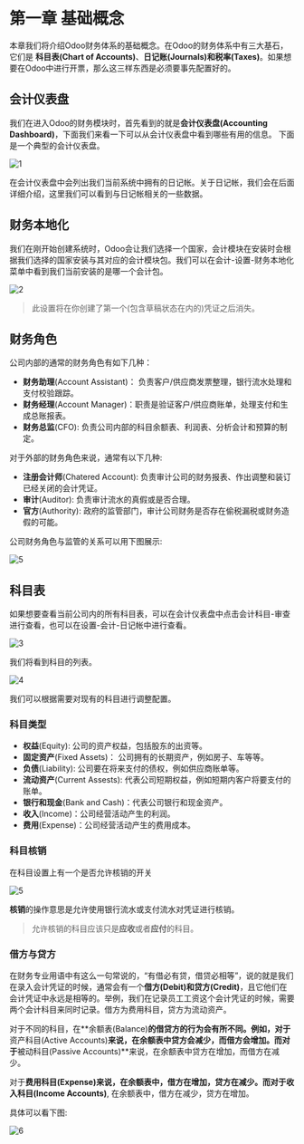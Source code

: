 # 第一章 基础概念

本章我们将介绍Odoo财务体系的基础概念。在Odoo的财务体系中有三大基石，它们是
**科目表(Chart of Accounts)**、**日记账(Journals)**和**税率(Taxes)**。如果想要在Odoo中进行开票，那么这三样东西是必须要事先配置好的。

## 会计仪表盘

我们在进入Odoo的财务模块时，首先看到的就是**会计仪表盘(Accounting Dashboard)**，下面我们来看一下可以从会计仪表盘中看到哪些有用的信息。
下面是一个典型的会计仪表盘。

![1](./images/AC1.png)

在会计仪表盘中会列出我们当前系统中拥有的日记帐。关于日记帐，我们会在后面详细介绍，这里我们可以看到与日记帐相关的一些数据。

## 财务本地化

我们在刚开始创建系统时，Odoo会让我们选择一个国家，会计模块在安装时会根据我们选择的国家安装与其对应的会计模块包。我们可以在会计-设置-财务本地化菜单中看到我们当前安装的是哪一个会计包。

![2](./images/AC2.png)

> 此设置将在你创建了第一个(包含草稿状态在内的)凭证之后消失。


## 财务角色

公司内部的通常的财务角色有如下几种：

* **财务助理**(Account Assistant)： 负责客户/供应商发票整理，银行流水处理和支付校验跟踪。
* **财务经理**(Account Manager)：职责是验证客户/供应商账单，处理支付和生成总账报表。
* **财务总监**(CFO): 负责公司内部的科目余额表、利润表、分析会计和预算的制定。

对于外部的财务角色来说，通常有以下几种:

* **注册会计师**(Chatered Account): 负责审计公司的财务报表、作出调整和装订已经关闭的会计凭证。
* **审计**(Auditor): 负责审计流水的真假或是否合理。
* **官方**(Authority): 政府的监管部门，审计公司财务是否存在偷税漏税或财务造假的可能。

公司财务角色与监管的关系可以用下图展示:

![5](./images/AC5.png)

## 科目表

如果想要查看当前公司内的所有科目表，可以在会计仪表盘中点击会计科目-审查进行查看，也可以在设置-会计-日记帐中进行查看。

![3](./images/AC3.png)

我们将看到科目的列表。

![4](./images/AC4.png)

我们可以根据需要对现有的科目进行调整配置。

### 科目类型

* **权益**(Equity): 公司的资产权益，包括股东的出资等。
* **固定资产**(Fixed Assets)： 公司拥有的长期资产，例如房子、车等等。
* **负债**(Liability): 公司要在将来支付的债权，例如供应商账单等。
* **流动资产**(Current Assests): 代表公司短期权益，例如短期内客户将要支付的账单。
* **银行和现金**(Bank and Cash)：代表公司银行和现金资产。
* **收入**(Income)：公司经营活动产生的利润。
* **费用**(Expense)：公司经营活动产生的费用成本。

### 科目核销

在科目设置上有一个是否允许核销的开关

![5](./images/AC6.png)

**核销**的操作意思是允许使用银行流水或支付流水对凭证进行核销。

> 允许核销的科目应该只是**应收**或者**应付**的科目。

### 借方与贷方

在财务专业用语中有这么一句常说的，“有借必有贷，借贷必相等”，说的就是我们在录入会计凭证的时候，通常会有一个**借方(Debit)**和**贷方(Credit)**，且它他们在会计凭证中永远是相等的。举例，我们在记录员工工资这个会计凭证的时候，需要两个会计科目来同时记录。借方为费用科目，贷方为流动资产。

对于不同的科目，在**余额表(Balance)**的借贷方的行为会有所不同。例如，对于**资产科目(Active Accounts)**来说，在余额表中贷方会减少，而借方会增加。而对于**被动科目(Passive Accounts)**来说，在余额表中贷方在增加，而借方在减少。

对于**费用科目(Expense)**来说，在余额表中，借方在增加，贷方在减少。而对于**收入科目(Income Accounts)**, 在余额表中，借方在减少，贷方在增加。

具体可以看下图:

![6](./images/AC7.png)
